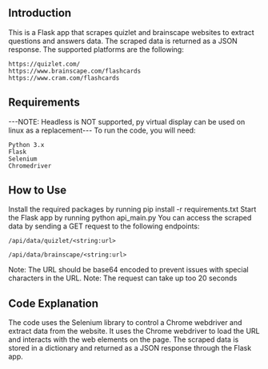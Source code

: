## Introduction
This is a Flask app that scrapes quizlet and brainscape websites to extract questions and answers data. The scraped data is returned as a JSON response. The supported platforms are the following:
```
https://quizlet.com/
https://www.brainscape.com/flashcards
https://www.cram.com/flashcards
```

## Requirements
---NOTE: Headless is NOT supported, py virtual display can be used on linux as a replacement---
To run the code, you will need:

```
Python 3.x
Flask
Selenium
Chromedriver
```
## How to Use
Install the required packages by running pip install -r requirements.txt
Start the Flask app by running python api_main.py
You can access the scraped data by sending a GET request to the following endpoints:
```
/api/data/quizlet/<string:url>
```
```
/api/data/brainscape/<string:url>
```
Note: The URL should be base64 encoded to prevent issues with special characters in the URL.
Note: The request can take up too 20 seconds

## Code Explanation
The code uses the Selenium library to control a Chrome webdriver and extract data from the website. It uses the Chrome webdriver to load the URL and interacts with the web elements on the page. The scraped data is stored in a dictionary and returned as a JSON response through the Flask app.

